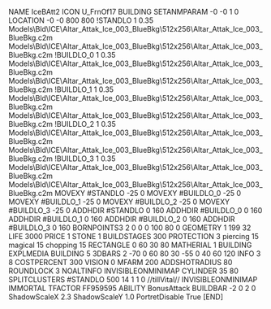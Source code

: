 NAME IceBAtt2
ICON U_FrnOf17
BUILDING
SETANMPARAM -0 -0 1 0
LOCATION -0 -0 800 800
!STANDLO      1 0.35 Models\Bld\ICE\Altar_Attak_Ice_003_BlueBkg\512x256\Altar_Attak_Ice_003_BlueBkg.c2m Models\Bld\ICE\Altar_Attak_Ice_003_BlueBkg\512x256\Altar_Attak_Ice_003_BlueBkg.c2m
!BUILDLO_0    1 0.35 Models\Bld\ICE\Altar_Attak_Ice_003_BlueBkg\512x256\Altar_Attak_Ice_003_BlueBkg.c2m Models\Bld\ICE\Altar_Attak_Ice_003_BlueBkg\512x256\Altar_Attak_Ice_003_BlueBkg.c2m
!BUILDLO_1    1 0.35 Models\Bld\ICE\Altar_Attak_Ice_003_BlueBkg\512x256\Altar_Attak_Ice_003_BlueBkg.c2m Models\Bld\ICE\Altar_Attak_Ice_003_BlueBkg\512x256\Altar_Attak_Ice_003_BlueBkg.c2m
!BUILDLO_2    1 0.35 Models\Bld\ICE\Altar_Attak_Ice_003_BlueBkg\512x256\Altar_Attak_Ice_003_BlueBkg.c2m Models\Bld\ICE\Altar_Attak_Ice_003_BlueBkg\512x256\Altar_Attak_Ice_003_BlueBkg.c2m
!BUILDLO_3    1 0.35 Models\Bld\ICE\Altar_Attak_Ice_003_BlueBkg\512x256\Altar_Attak_Ice_003_BlueBkg.c2m Models\Bld\ICE\Altar_Attak_Ice_003_BlueBkg\512x256\Altar_Attak_Ice_003_BlueBkg.c2m
MOVEXY #STANDLO   -25 0
MOVEXY #BUILDLO_0 -25 0
MOVEXY #BUILDLO_1 -25 0
MOVEXY #BUILDLO_2 -25 0
MOVEXY #BUILDLO_3 -25 0
ADDHDIR #STANDLO 0 160
ADDHDIR #BUILDLO_0 0 160
ADDHDIR #BUILDLO_1 0 160
ADDHDIR #BUILDLO_2 0 160
ADDHDIR #BUILDLO_3 0 160
BORNPOINTS3 2 0 0 0 100 80 0
GEOMETRY 1 199 32
LIFE     3000
PRICE 1 STONE 1
BUILDSTAGES 300
PROTECTION 3 piercing 15 magical 15 chopping 15
RECTANGLE    0 60 30 80
MATHERIAL 1 BUILDING
EXPLMEDIA BUILDING 5
3DBARS 2 -70 0 60 80 30 -55 0 40 60 120
INFO 3 8
COSTPERCENT 300
VISION 0
MFARM 200
ADDSHOTRADIUS 80
ROUNDLOCK 3
NOALTINFO
INVISIBLEONMINIMAP
CYLINDER 35 80
SPLITCLUSTERS #STANDLO 500 14 1 1 0
//tillVital//
INVISIBLEONMINIMAP
IMMORTAL
TFACTOR FF959595
ABILITY BonusAttack
BUILDBAR -2 0 2 0
ShadowScaleX 2.3
ShadowScaleY 1.0
PortretDisable True
[END]
